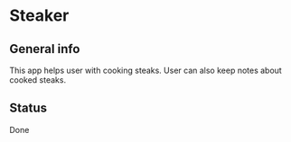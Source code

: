 # Steaker

## General info
This app helps user with cooking steaks. User can also keep notes about cooked steaks.

## Status
Done

